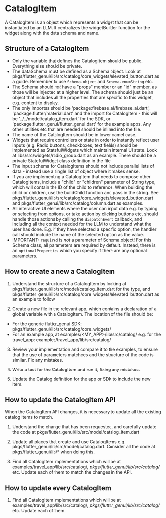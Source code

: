# CatalogItem

A CatalogItem is an object which represents a widget that can be instantiated by an LLM. It centralizes the widgetBuilder function for the widget along with the data schema and name.

## Structure of a CatalogItem
- Only the variable that defines the CatalogItem should be public. Everything else should be private.
- The dataSchema must be defined as a Schema object. Look at pkgs/flutter_genui/lib/src/catalog/core_widgets/elevated_button.dart as a guide. Remember to use `Schema.object` and `Schema.enumString` etc.
- The Schema should *not* have a "props" member or an "id" member, as those will be injected at a higher level. The schema should just be an object that includes all the properties that are specific to this widget, e.g. content to display.
- The only importss should be 'package:firebase_ai/firebase_ai.dart', 'package:flutter/material.dart' and the import for CatalogItem - this will be '../../model/catalog_item.dart' for the SDK, or 'package:flutter_genui/flutter_genui.dart' for the example apps. Any other utilities etc that are needed should be inlined into the file.
- The name of the CatalogItem should be in lower camel case.
- Widgets that require controllers or state in order to instantly reflect user inputs (e.g. Radio buttons, checkboxes, text fields) should be implemented as StatefulWidgets which maintain internal UI state. Look at libs/src/widgets/radio_group.dart as an example. There should be a private StatefulWidget class definition in the file.
- The input schema for CatalogItems should not include parallel lists of data - instead use a single list of object where it makes sense.
- If you are implementing a CatalogItem that needs to compose other CatalogItems, include a "child" or "children" parameter of String type, which will contain the ID of the child to reference. When building the child or children, use the buildChild function and pass in the string. See pkgs/flutter_genui/lib/src/catalog/core_widgets/elevated_button.dart and pkgs/flutter_genui/lib/src/catalog/column.dart as examples.
- All interactive UI elements where the user can input data e.g. by typing or selecting from options, or take action by clicking buttons etc, should handle those actions by calling the `dispatchEvent` callback, and including all the context needed for the LLM to understand what the user has done. E.g. if they have selected a specific option, the handler call should include the name of the selected option as the value.
- IMPORTANT: `required` is *not* a parameter of Schema.object! For this Schema class, all parameters are required by default. Instead, there is an `optionalProperties` which you specify if there are any optional parameters.

## How to create a new a CatalogItem

1. Understand the structure of a CatalogItem by looking at pkgs/flutter_genui/lib/src/model/catalog_item.dart for the type, and pkgs/flutter_genui/lib/src/catalog/core_widgets/elevated_button.dart as an example to follow.

2. Create a new file in the relevant app, which contains a declaration of a global variable with a CatalogItem. The location of the file should be:
 - For the generic flutter_genui SDK: pkgs/flutter_genui/lib/src/catalog/core_widgets/
 - For an example app, at examples/<MY_APP>/lib/src/catalog/ e.g. for the  travel_app: examples/travel_app/lib/src/catalog/

3. Review your implementation and compare it to the examples, to ensure that the use of parameters matchces and the structure of the code is similar. Fix any mistakes.

4. Write a test for the CatalogItem and run it, fixing any mistakes.

5. Update the Catalog definition for the app or SDK to include the new item.

## How to update the CatalogItem API

When the CatalogItem API changes, it is necessary to update all the existing catalog items to match.

1. Understand the change that has been requested, and carefully update the code at pkgs/flutter_genui/lib/src/model/catalog_item.dart

2. Update all places that create and use CatalogItems e.g. pkgs/flutter_genui/lib/src/model/catalog.dart. Consider all the code at pkgs/flutter_genui/lib/* when doing this.

3. Find all CatalogItem implementations which will be at examples/travel_app/lib/src/catalog/*, pkgs/flutter_genui/lib/src/catalog/* etc. Update each of them to match the changes in the API.

## How to update every CatalogItem

1. Find all CatalogItem implementations which will be at examples/travel_app/lib/src/catalog/*, pkgs/flutter_genui/lib/src/catalog/* etc. Update each of them.
